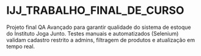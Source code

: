 # IJJ_TRABALHO_FINAL_DE_CURSO
Projeto final QA Avançado para garantir qualidade do sistema de estoque do Instituto Joga Junto. Testes manuais e automatizados (Selenium) validam cadastro restrito a admins, filtragem de produtos e atualização em tempo real.
